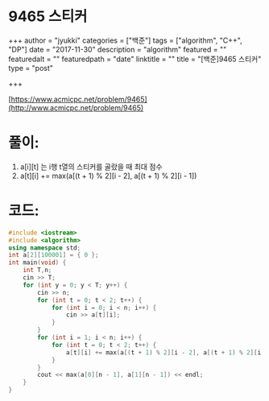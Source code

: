 # 9465 스티커

+++
author = "jyukki"
categories = ["백준"]
tags = ["algorithm", "C++", "DP"]
date = "2017-11-30"
description = "algorithm"
featured = ""
featuredalt = ""
featuredpath = "date"
linktitle = ""
title = "[백준]9465 스티커"
type = "post"

+++

[https://www.acmicpc.net/problem/9465](http://www.acmicpc.net/problem/9465)

# **풀이:**
1. a[i][t] 는 i행 t열의 스티커를 골랐을 때 최대 점수
2. a[t][i] += max(a[(t + 1) % 2][i - 2], a[(t + 1) % 2][i - 1])

# **코드:**

```C++
#include <iostream>
#include <algorithm>
using namespace std;
int a[2][100001] = { 0 };
int main(void) {
	int T,n;
	cin >> T;
	for (int y = 0; y < T; y++) {
		cin >> n;
		for (int t = 0; t < 2; t++) {
			for (int i = 0; i < n; i++) {
				cin >> a[t][i];
			}
		}
		for (int i = 1; i < n; i++) {
			for (int t = 0; t < 2; t++) {
				a[t][i] += max(a[(t + 1) % 2][i - 2], a[(t + 1) % 2][i - 1]);
			}
		}
		cout << max(a[0][n - 1], a[1][n - 1]) << endl;
	}
}
```


